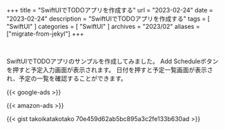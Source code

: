 +++
title = "SwiftUIでTODOアプリを作成する"
url = "2023-02-24"
date = "2023-02-24"
description = "SwiftUIでTODOアプリを作成する"
tags = [
  "SwiftUI"
]
categories = [
  "SwiftUI"
]
archives = "2023/02"
aliases = ["migrate-from-jekyl"]
+++

<br>

SwiftUIでTODOアプリのサンプルを作成してみました。
Add Scheduleボタンを押すと予定入力画面が表示されます。
日付を押すと予定一覧画面が表示され、予定の一覧を確認することができます。

<!-- Google Ads -->
{{< google-ads >}}

<!-- Amazon Ads -->
{{< amazon-ads >}}

{{< gist takoikatakotako 70e459d62ab5bc895a3c2fe133b630ad >}}

